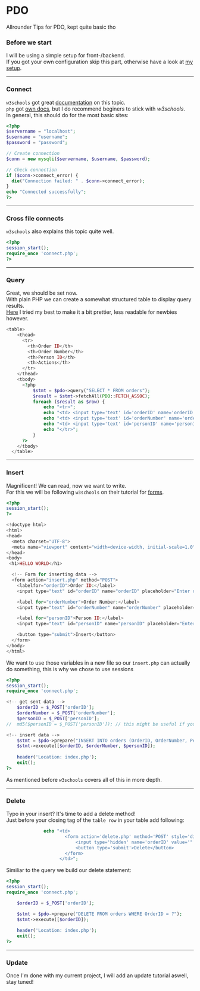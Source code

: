 # PDO
Allrounder Tips for PDO, kept quite basic tho

### Before we start
I will be using a simple setup for front-/backend.<br>
If you got your own configuration skip this part, otherwise have a look at [my setup](https://github.com/SenselessCoding/setup_front-end).<br>

---

### Connect

``w3schools`` got great [documentation](https://www.w3schools.com/php/default.asp) on this topic.<br>
``php`` got [own docs](https://www.php.net/manual/en/), but I do recommend beginers to stick with *w3schools*.<br>
In general, this should do for the most basic sites:
```php
<?php
$servername = "localhost";
$username = "username";
$password = "password";

// Create connection
$conn = new mysqli($servername, $username, $password);

// Check connection
if ($conn->connect_error) {
  die("Connection failed: " . $conn->connect_error);
}
echo "Connected successfully";
?>
```

---

### Cross file connects
``w3schools`` also explains this topic quite well.


```php
<?php
session_start();
require_once 'connect.php';
?>
```

---

### Query
Great, we should be set now.<br>
With plain PHP we can create a somewhat structured table to display query results.<br>
[Here]() I tried my best to make it a bit prettier, less readable for newbies however.<br>

```php
<table>
    <thead>
      <tr>
        <th>Order ID</th>
        <th>Order Number</th>
        <th>Person ID</th>
        <th>Actions</th>
      </tr>
    </thead>
    <tbody>
      <?php
          $stmt = $pdo->query("SELECT * FROM orders");
          $result = $stmt->fetchAll(PDO::FETCH_ASSOC);
          foreach ($result as $row) {
              echo "<tr>";
              echo "<td> <input type='text' id='orderID' name='orderID' placeholder=" . $row['OrderID'] . " /></td>";
              echo "<td> <input type='text' id='orderNumber' name='orderNumber' placeholder=" . $row['OrderNumber'] . " /></td>";
              echo "<td> <input type='text' id='personID' name='personID' placeholder=" . $row['PersonID'] . " /></td>";
              echo "</tr>";
          }
      ?>
    </tbody>
  </table>
```

---

### Insert
Magnificent! We can read, now we want to write.<br>
For this we will be following ``w3schools`` on their tutorial for [forms](https://www.w3schools.com/php/php_forms.asp).<br>

```php
<?php
session_start();
?>

<!doctype html>
<html>
<head>
  <meta charset="UTF-8">
  <meta name="viewport" content="width=device-width, initial-scale=1.0">
</head>
<body>
 <h1>HELLO WORLD</h1>

  <!-- Form for inserting data -->
  <form action="insert.php" method="POST">
    <labelfor="orderID">Order ID:</label>
    <input type="text" id="orderID" name="orderID" placeholder="Enter order ID">

    <label for="orderNumber">Order Number:</label>
    <input type="text" id="orderNumber" name="orderNumber" placeholder="Enter order number">

    <label for="personID">Person ID:</label>
    <input type="text" id="personID" name="personID" placeholder="Enter person ID">

    <button type="submit">Insert</button>
  </form>
</body>
</html>
```
We want to use those variables in a new file so our ``insert.php`` can actually do something, this is why we chose to use sessions<br>

```php
<?php
session_start();
require_once 'connect.php';

<!-- get sent data -->
    $orderID = $_POST['orderID'];
    $orderNumber = $_POST['orderNumber'];
    $personID = $_POST['personID'];
//  md5($personID = $_POST['personID']); // this might be useful if you need to hash smt

<!-- insert data -->
    $stmt = $pdo->prepare("INSERT INTO orders (OrderID, OrderNumber, PersonID) VALUES (?, ?, ?)");
    $stmt->execute([$orderID, $orderNumber, $personID]);
 
    header('Location: index.php');
    exit();
?>
```

As mentioned before ``w3schools`` covers all of this in more depth.<br>
 
---

### Delete
Typo in your insert? It's time to add a delete method!<br>
Just before your closing tag of the ``table row`` in your table add following:
```php
              echo "<td>
                      <form action='delete.php' method='POST' style='display:inline-block;'>
                          <input type='hidden' name='orderID' value='" . $row['OrderID'] . "'>
                          <button type='submit'>Delete</button>
                      </form>
                    </td>";
```

Similiar to the query we build our delete statement:

```php
<?php
session_start();
require_once 'connect.php';

    $orderID = $_POST['orderID'];

    $stmt = $pdo->prepare("DELETE FROM orders WHERE OrderID = ?");
    $stmt->execute([$orderID]);
   
    header('Location: index.php');
    exit();
?>
```

---

### Update

Once I'm done with my current project, I will add an update tutorial aswell, stay tuned!<br>
